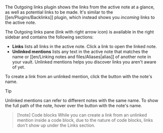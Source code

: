 The Outgoing links plugin shows the links from the active note at a glance, as well as potential links to be made. It's similar to the [[en/Plugins/Backlinks]] plugin, which instead shows you _incoming_ links to the active note.

The Outgoing links pane (link with right arrow icon) is available in the right sidebar and contains the following sections:

- **Links** lists all links in the active note. Click a link to open the linked note.
- **Unlinked mentions** lists any text in the active note that matches the name or [[en/Linking notes and files/Aliases|alias]] of another note in your vault. Unlinked mentions helps you discover links you aren't aware of yet.

To create a link from an unlinked mention, click the button with the note's name.

> [!tip]
> Unlinked mentions can refer to different notes with the same name. To show the full path of the note, hover over the button with the note's name.

> [!note] Code blocks
> While you can create a link from an unlinked mention inside a code block, due to the nature of code blocks, links don't show up under the Links section.

